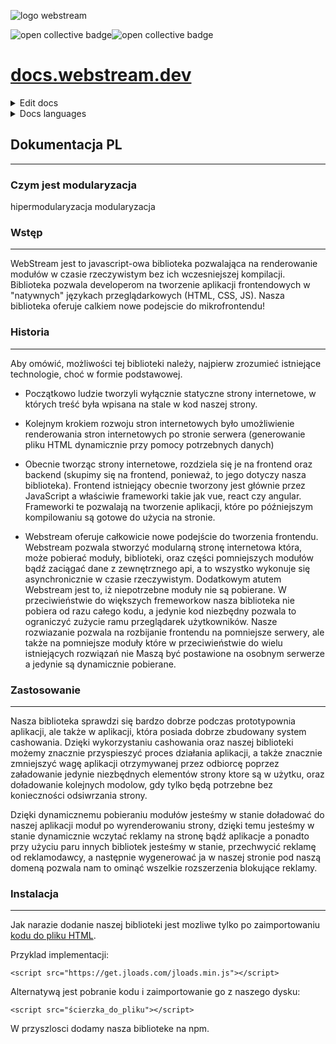 ![logo webstream](https://logo.webstream.dev/3/cover.png)

<img alt="open collective badge" src="https://opencollective.com/webstream/tiers/backer/badge.svg?label=backer&color=brightgreen" /><img alt="open collective badge" src="https://opencollective.com/webstream/tiers/sponsor/badge.svg?label=sponsor&color=brightgreen" />
<object type="image/svg+xml" data="https://opencollective.com/webstream/tiers/backer.svg?avatarHeight=36&width=600"></object>

# [docs.webstream.dev](https://docs.webstream.dev/#/)

<details>
    <summary>Edit docs</summary>
    <ul>
        <li><a href="https://docs.webstream.dev/#/">docs.webstream.dev</a></li>
        <li><a href="https://github.com/web-stream/docs/edit/main/README.md">edit docs</a></li>
        <li>Clone link: https://github.com/web-stream/docs.git</li>
    </ul>
</details>

<details>
    <summary>Docs languages</summary>
    <ul>
        <li><a href="">PL</a></li>
        <li><a href="">EN</a></li>
        <li><a href="">DE</a></li>
    </ul>
</details>

## Dokumentacja PL

---
### Czym jest modularyzacja

hipermodularyzacja
modularyzacja

### Wstęp

---
WebStream jest to javascript-owa biblioteka pozwalająca na renderowanie modułów w czasie rzeczywistym bez ich wczesniejszej kompilacji. Biblioteka pozwala developerom na tworzenie aplikacji frontendowych w "natywnych" językach przeglądarkowych (HTML, CSS, JS). Nasza biblioteka oferuje calkiem nowe podejscie do mikrofrontendu!

### Historia

---
Aby omówić, możliwości tej biblioteki należy, najpierw zrozumieć istniejące technologie, choć w formie podstawowej.

+ Początkowo ludzie tworzyli wyłącznie statyczne strony internetowe, w których treść była wpisana na stale w kod naszej strony.

+ Kolejnym krokiem rozwoju stron internetowych było umożliwienie renderowania stron internetowych po stronie serwera (generowanie pliku HTML dynamicznie przy pomocy potrzebnych danych)

+ Obecnie tworząc strony internetowe, rozdziela się je na frontend oraz backend (skupimy się na frontend, ponieważ, to jego dotyczy nasza biblioteka). Frontend istniejący obecnie tworzony jest głównie przez JavaScript a właściwie frameworki takie jak vue, react czy angular. Frameworki te pozwalają na tworzenie aplikacji, które po późniejszym kompilowaniu są gotowe do użycia na stronie.

+ Webstream oferuje całkowicie nowe podejście do tworzenia frontendu. Webstream pozwala stworzyć modularną stronę internetowa która, może pobierać moduły, biblioteki, oraz części pomniejszych modułów bądź zaciągać dane z zewnętrznego api, a to wszystko wykonuje się asynchronicznie w czasie rzeczywistym. Dodatkowym atutem Webstream jest to, iż niepotrzebne moduły nie są pobierane. W przeciwieństwie do większych fremeworkow nasza biblioteka nie pobiera od razu całego kodu, a jedynie kod niezbędny pozwala to ograniczyć zużycie ramu przeglądarek użytkowników. Nasze rozwiazanie pozwala na rozbijanie frontendu na pomniejsze serwery, ale także na pomniejsze moduły które w przeciwieństwie do wielu istniejących rozwiązań nie Maszą być postawione na osobnym serwerze a jedynie są dynamicznie pobierane. 


### Zastosowanie

---

Nasza biblioteka sprawdzi się bardzo dobrze podczas prototypownia aplikacji, ale także w aplikacji, która posiada dobrze zbudowany system cashowania. Dzięki wykorzystaniu cashowania oraz naszej biblioteki możemy znacznie przyspieszyć proces działania aplikacji, a także znacznie zmniejszyć wagę aplikacji otrzymywanej przez odbiorcę poprzez załadowanie jedynie niezbędnych elementów strony ktore są w użytku, oraz doładowanie kolejnych modolow, gdy tylko będą potrzebne bez konieczności odsiwrzania strony. 

Dzięki dynamicznemu pobieraniu modułów jesteśmy w stanie doładować do naszej aplikacji moduł po wyrenderowaniu strony, dzięki temu jesteśmy w stanie dynamicznie wczytać reklamy na stronę bądź aplikacje a ponadto przy użyciu paru innych bibliotek jesteśmy w stanie, przechwycić reklamę od reklamodawcy, a następnie wygenerować ja w naszej stronie pod naszą domeną pozwala nam to ominąć wszelkie rozszerzenia blokujące reklamy.

### Instalacja

---

Jak narazie dodanie naszej biblioteki jest mozliwe tylko po zaimportowaniu [kodu do pliku HTML](https://get.jloads.com/jloads.min.js).

Przyklad implementacji:

    <script src="https://get.jloads.com/jloads.min.js"></script>

Alternatywą jest pobranie kodu i zaimportowanie go z naszego dysku:

    <script src="ścierzka_do_pliku"></script>

W przyszlosci dodamy nasza biblioteke na npm.

